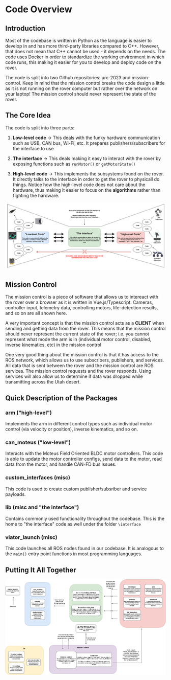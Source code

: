 # Code Overview

## Introduction
Most of the codebase is written in Python as the language is easier to develop in and has more third-party libraries compared to C++. However, that does
not mean that C++ cannot be used - it depends on the needs. The code uses Docker in order to standardize the working environment in which code runs,
this making it easier for you to develop and deploy code on the rover. 

The code is split into two Github repositories: urc-2023 and mission-control. Keep in mind that the mission control breaks the code design a little as
it is not running on the rover computer but rather over the network on your laptop! The mission control should never represent the state of the rover. 

## The Core Idea

The code is split into three parts:

1. **Low-level code** -> This deals with the funky hardware communication such as USB, CAN bus, Wi-Fi, etc. It prepares publishers/subscribers for the interface to use

2. **The interface** -> This deals making it easy to interact with the rover by exposing functions such as `runMotor()` or `getMotorState()`

3. **High-level code** -> This implements the subsystems found on the rover. It directly talks to the interface in order to get the rover to physicall do things. 
Notice how the high-level code does not care about the hardware, thus making it easier to focus on the **algorithms** rather than fighting the hardware.

![Code Funnel](./resources/code_funnel.png)

## Mission Control
The mission control is a piece of software that allows us to intereact with the rover over a browser as it is written in Vue.js/Typescript. 
Cameras, controller input, telemetry data, controlling motors, life-detection results, and so on are all shown here. 

A very important concept is that the mission control acts as a **CLIENT** when sending and getting data from the rover. This means that the mission control
should never represent the current state of the rover; i.e. you cannot represent what mode the arm is in (individual motor control, disabled, inverse kinematics, etc)
in the mission control 

One very good thing about the mission control is that it has access to the ROS network, which allows us to use subscribers, publishers, and services. All data that 
is sent between the rover and the mission control are ROS services. The mission control requests and the rover responds. Using services will also allow us to
determine if data was dropped while transmitting across the Utah desert. 

## Quick Description of the Packages
### arm ("high-level")
Implements the arm in different control types such as individual motor control (via velocity or position), inverse kinematics, and so on. 
### can_moteus ("low-level")
Interacts with the Moteus Field Oriented BLDC motor controllers. This code is able to update the motor controller configs, send data to the motor, read data from the motor,
and handle CAN-FD bus issues. 
### custom_interfaces (misc)
This code is used to create custom publisher/subsriber and service payloads. 
### lib (misc and "the interface")
Contains commonly used functionality throughout the codebase. This is the home to "the interface" code as well under the folder `\interface`
### viator_launch (misc)
This code launches all ROS nodes found in our codebase. It is analogous to the `main()` entry point functions in most programming languages. 

## Putting It All Together

![Code Overview](./resources/code_overview.png)
